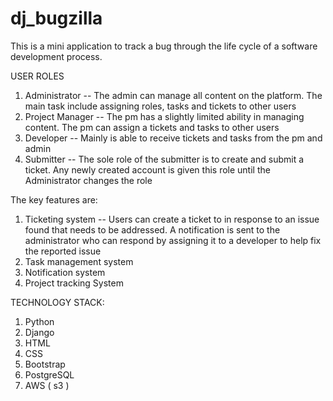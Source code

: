 
# dj_bugzilla
This is a mini application to track a bug through the life cycle of a software development process.

USER ROLES
1. Administrator -- The admin can manage all content on the platform. The main task include assigning roles, tasks and tickets to other users
2. Project Manager -- The pm has a slightly limited ability in managing content. The pm can assign a tickets and tasks to other users
3. Developer -- Mainly is able to receive tickets and tasks from the pm and admin
4. Submitter  -- The sole role of the submitter is to create and submit a ticket. Any newly created account is given this role until the Administrator 
                 changes the role

The key features are:
1. Ticketing system -- 
    Users can create a ticket to in response to an issue found that needs to be addressed.
    A notification is sent to the administrator who can respond by assigning it to a developer to help fix the reported issue
2. Task management system
3. Notification system
4. Project tracking System


TECHNOLOGY STACK:
1. Python
2. Django
3. HTML
4. CSS
5. Bootstrap
6. PostgreSQL
7. AWS ( s3 )
